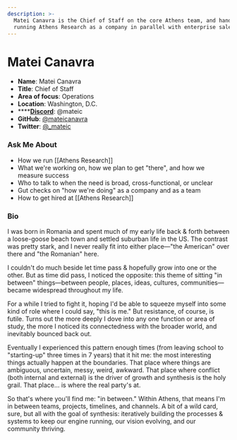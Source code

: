 ```yaml
---
description: >-
  Matei Canavra is the Chief of Staff on the core Athens team, and handles
  running Athens Research as a company in parallel with enterprise sales.
---
```


# Matei Canavra

* **Name**: Matei Canavra
* **Title**: Chief of Staff
* **Area of focus**: Operations
* **Location**: Washington, D.C.
* \*\*\*\*[**Discord**](https://discord.gg/as9h8yHNfD): @mateic
* **GitHub**: [@mateicanavra](https://github.com/mateicanavra)
* **Twitter**: [@\_mateic](https://twitter.com/_mateic)

### **Ask Me About**

* How we run \[\[Athens Research\]\]
* What we're working on, how we plan to get "there", and how we measure success
* Who to talk to when the need is broad, cross-functional, or unclear
* Gut checks on "how we're doing" as a company and as a team
* How to get hired at \[\[Athens Research\]\]

### **Bio**

I was born in Romania and spent much of my early life back & forth between a loose-goose beach town and settled suburban life in the US. The contrast was pretty stark, and I never really fit into either place—"the American" over there and "the Romanian" here.

I couldn't do much beside let time pass & hopefully grow into one or the other. But as time did pass, I noticed the opposite: this theme of sitting "in between" things—between people, places, ideas, cultures, communities—became widespread throughout my life.

For a while I tried to fight it, hoping I'd be able to squeeze myself into some kind of role where I could say, "this is me." But resistance, of course, is futile. Turns out the more deeply I dove into any one function or area of study, the more I noticed its connectedness with the broader world, and inevitably bounced back out.

Eventually I experienced this pattern enough times \(from leaving school to "starting-up" three times in 7 years\) that it hit me: the most interesting things actually happen at the boundaries. That place where things are ambiguous, uncertain, messy, weird, awkward. That place where conflict \(both internal and external\) is the driver of growth and synthesis is the holy grail. That place... is where the real party's at.

So that's where you'll find me: "in between." Within Athens, that means I'm in between teams, projects, timelines, and channels. A bit of a wild card, sure, but all with the goal of synthesis: iteratively building the processes & systems to keep our engine running, our vision evolving, and our community thriving.

